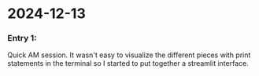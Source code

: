 # 2024-12-13

### Entry 1:

Quick AM session. It wasn't easy to visualize the different pieces with print statements in the terminal so I started to put together a streamlit interface.
